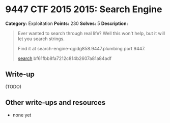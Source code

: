 # 9447 CTF 2015 2015: Search Engine

**Category:** Exploitation
**Points:** 230
**Solves:** 5
**Description:**

>  Ever wanted to search through real life? Well this won't help, but it will let you search strings.
> 
>  Find it at search-engine-qgidg858.9447.plumbing port 9447.
> 
> [search](./search-bf61fbb8fa7212c814b2607a81a84adf)  bf61fbb8fa7212c814b2607a81a84adf


## Write-up

(TODO)

## Other write-ups and resources

* none yet

